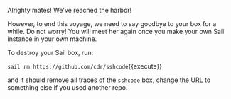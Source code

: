 Alrighty mates! We've reached the harbor!

However, to end this voyage, we need to say goodbye to your box for a while. Do not worry! You will meet her again once you make your own Sail instance in your own machine.

To destroy your Sail box, run:

`sail rm https://github.com/cdr/sshcode`{{execute}}

and it should remove all traces of the `sshcode` box, change the URL to something else if you used another repo.

